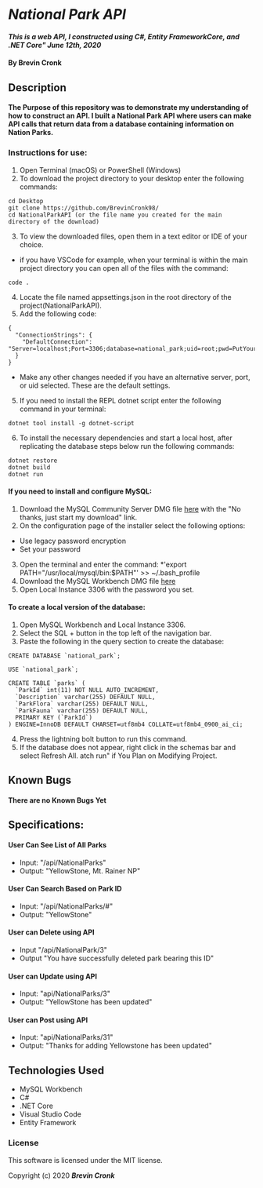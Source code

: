 # _National Park API_

#### _This is a web API, I constructed using C#, Entity FrameworkCore, and .NET Core" June 12th, 2020_

#### By Brevin Cronk

## Description
#### The Purpose of this repository was to demonstrate my understanding of how to construct an API. I built a National Park API where users can make API calls that return data from a database containing information on Nation Parks.

### Instructions for use:

1. Open Terminal (macOS) or PowerShell (Windows)
2. To download the project directory to your desktop enter the following commands:
```
cd Desktop
git clone https://github.com/BrevinCronk98/
cd NationalParkAPI (or the file name you created for the main directory of the download)
```
3. To view the downloaded files, open them in a text editor or IDE of your choice.
* if you have VSCode for example, when your terminal is within the main project directory you can open all of the files with the command:
```
code .
```
4. Locate the file named appsettings.json in the root directory of the project(NationalParkAPI).
5. Add the following code:
```
{
  "ConnectionStrings": {
    "DefaultConnection": "Server=localhost;Port=3306;database=national_park;uid=root;pwd=PutYourSQLPASSWORDHERE;"
  }
}
```
* Make any other changes needed if you have an alternative server, port, or uid selected. These are the default settings.

5. If you need to install the REPL dotnet script enter the following command in your terminal: 
```
dotnet tool install -g dotnet-script
```
6. To install the necessary dependencies and start a local host, after replicating the database steps below run the following commands:
```
dotnet restore
dotnet build
dotnet run
```

#### If you need to install and configure MySQL:
1. Download the MySQL Community Server DMG file [here](https://dev.mysql.com/downloads/file/?id=484914) with the "No thanks, just start my download" link.
2. On the configuration page of the installer select the following options:
* Use legacy password encryption
* Set your password
3. Open the terminal and enter the command:
*'export PATH="/usr/local/mysql/bin:$PATH"' >> ~/.bash_profile
4. Download the MySQL Workbench DMG file [here](https://dev.mysql.com/downloads/file/?id=484391)
5. Open Local Instance 3306 with the password you set.

#### To create a local version of the database:
1. Open MySQL Workbench and Local Instance 3306.
2. Select the SQL + button in the top left of the navigation bar.
3. Paste the following in the query section to create the database:

```
CREATE DATABASE `national_park`;

USE `national_park`;

CREATE TABLE `parks` (
  `ParkId` int(11) NOT NULL AUTO_INCREMENT,
  `Description` varchar(255) DEFAULT NULL,
  `ParkFlora` varchar(255) DEFAULT NULL,
  `ParkFauna` varchar(255) DEFAULT NULL,
  PRIMARY KEY (`ParkId`)
) ENGINE=InnoDB DEFAULT CHARSET=utf8mb4 COLLATE=utf8mb4_0900_ai_ci;

```

4. Press the lightning bolt button to run this command.
5. If the database does not appear, right click in the schemas bar and select Refresh All.
atch run" if You Plan on Modifying Project. 




## Known Bugs
#### There are no Known Bugs Yet


## Specifications:

#### User Can See List of All Parks
* Input: "/api/NationalParks"
* Output: "YellowStone, Mt. Rainer NP"

#### User Can Search Based on Park ID
* Input: "/api/NationalParks/#"
* Output: "YellowStone"

#### User can Delete using API
* Input "/api/NationalPark/3"
* Output "You have successfully deleted park bearing this ID"

#### User can Update using API
* Input: "api/NationalParks/3"
* Output: "YellowStone has been updated"

#### User can Post using API
* Input: "api/NationalParks/31"
* Output: "Thanks for adding Yellowstone has been updated"


## Technologies Used
* MySQL Workbench
* C#
* .NET Core
* Visual Studio Code
* Entity Framework

### License
This software is licensed under the MIT license.


Copyright (c) 2020 **_Brevin Cronk_**
